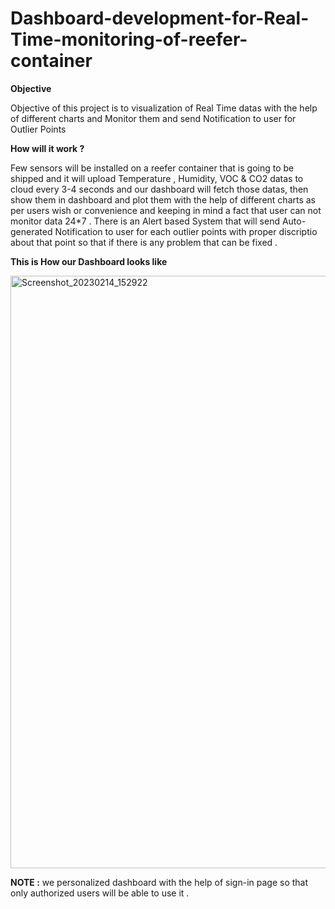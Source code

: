 # Dashboard-development-for-Real-Time-monitoring-of-reefer-container

**Objective** 

Objective of this project is to visualization of Real Time datas with the help of different charts and Monitor them and send Notification to user for Outlier Points

**How will it work ?**

Few sensors will be installed on a reefer container that is  going to be shipped and it will upload Temperature , Humidity, VOC & CO2 datas to cloud  every 3-4 seconds and our dashboard will fetch those datas, then show them in dashboard and plot them with the help of different charts as per users wish or convenience and keeping in mind a fact that user can not monitor data 24*7 . There is an Alert based System that will send Auto-generated Notification to user for each outlier points with proper discriptio about that point so that if there is any problem that can be fixed .

**This is How our Dashboard looks like**


<img width="948" alt="Screenshot_20230214_152922" src="https://user-images.githubusercontent.com/108663430/223126741-948f0f26-b816-47ea-8940-45337e05eb33.png">

**NOTE :**
we personalized dashboard with the help of sign-in page so that only authorized users will be able to use it .


